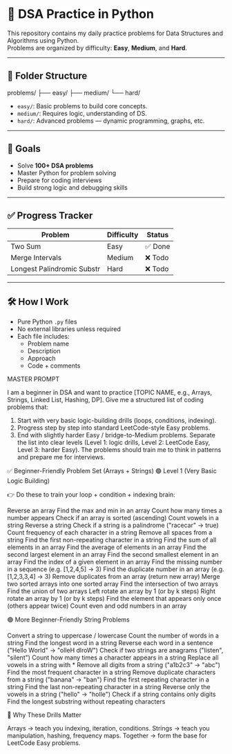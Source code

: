 # 🧠 DSA Practice in Python

This repository contains my daily practice problems for Data Structures and Algorithms using Python.  
Problems are organized by difficulty: **Easy**, **Medium**, and **Hard**.

---

## 📁 Folder Structure
problems/
├── easy/
├── medium/
└── hard/


- `easy/`: Basic problems to build core concepts.
- `medium/`: Requires logic, understanding of DS.
- `hard/`: Advanced problems — dynamic programming, graphs, etc.

---

## 🎯 Goals

- Solve **100+ DSA problems**
- Master Python for problem solving
- Prepare for coding interviews
- Build strong logic and debugging skills

---

## ✅ Progress Tracker

| Problem                     | Difficulty | Status  |
|----------------------------|------------|---------|
| Two Sum                    | Easy       | ✅ Done |
| Merge Intervals            | Medium     | ❌ Todo |
| Longest Palindromic Substr | Hard       | ❌ Todo |

---

## 🛠 How I Work

- Pure Python `.py` files
- No external libraries unless required
- Each file includes:
  - Problem name
  - Description
  - Approach
  - Code + comments

MASTER PROMPT

I am a beginner in DSA and want to practice [TOPIC NAME, e.g., Arrays, Strings, Linked List, Hashing, DP]. 
Give me a structured list of coding problems that:
1. Start with very basic logic-building drills (loops, conditions, indexing).
2. Progress step by step into standard LeetCode-style Easy problems.
3. End with slightly harder Easy / bridge-to-Medium problems.
Separate the list into clear levels (Level 1: logic drills, Level 2: LeetCode Easy, Level 3: harder Easy).
The problems should train me to think in patterns and prepare me for interviews.

✅ Beginner-Friendly Problem Set (Arrays + Strings)
🟢 Level 1 (Very Basic Logic Building)

👉 Do these to train your loop + condition + indexing brain:

Reverse an array
Find the max and min in an array
Count how many times a number appears
Check if an array is sorted (ascending)
Count vowels in a string
Reverse a string
Check if a string is a palindrome ("racecar" → true)
Count frequency of each character in a string
Remove all spaces from a string
Find the first non-repeating character in a string
Find the sum of all elements in an array
Find the average of elements in an array
Find the second largest element in an array
Find the second smallest element in an array
Find the index of a given element in an array
Find the missing number in a sequence (e.g. [1,2,4,5] → 3)
Find the duplicate number in an array (e.g. [1,2,3,3,4] → 3)
Remove duplicates from an array (return new array)
Merge two sorted arrays into one sorted array
Find the intersection of two arrays
Find the union of two arrays
Left rotate an array by 1 (or by k steps)
Right rotate an array by 1 (or by k steps)
Find the element that appears only once (others appear twice)
Count even and odd numbers in an array

🟢 More Beginner-Friendly String Problems

Convert a string to uppercase / lowercase
Count the number of words in a string
Find the longest word in a string
Reverse each word in a sentence ("Hello World" → "olleH dlroW")
Check if two strings are anagrams ("listen", "silent")
Count how many times a character appears in a string
Replace all vowels in a string with *
Remove all digits from a string ("a1b2c3" → "abc")
Find the most frequent character in a string
Remove duplicate characters from a string ("banana" → "ban")
Find the first repeating character in a string
Find the last non-repeating character in a string
Reverse only the vowels in a string ("hello" → "holle")
Check if a string contains only digits
Find the longest substring without repeating characters

🔑 Why These Drills Matter

Arrays → teach you indexing, iteration, conditions.
Strings → teach you manipulation, hashing, frequency maps.
Together → form the base for LeetCode Easy problems.